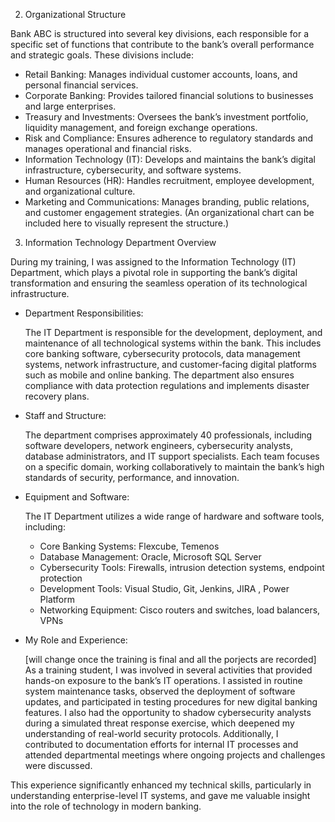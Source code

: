 2. Organizational Structure
   
  Bank ABC is structured into several key divisions, each responsible for a specific set of functions that contribute to the bank’s overall performance and strategic goals.   These divisions include:

   - Retail Banking: Manages individual customer accounts, loans, and personal financial services.
   - Corporate Banking: Provides tailored financial solutions to businesses and large enterprises.
   - Treasury and Investments: Oversees the bank’s investment portfolio, liquidity management, and foreign exchange operations.
   - Risk and Compliance: Ensures adherence to regulatory standards and manages operational and financial risks.
   - Information Technology (IT): Develops and maintains the bank’s digital infrastructure, cybersecurity, and software systems.
   - Human Resources (HR): Handles recruitment, employee development, and organizational culture.
   - Marketing and Communications: Manages branding, public relations, and customer engagement strategies.
     (An organizational chart can be included here to visually represent the structure.)

3. Information Technology Department Overview
   
  During my training, I was assigned to the Information Technology (IT) Department, which plays a pivotal role in supporting the bank’s digital transformation and ensuring    the seamless operation of its technological infrastructure.

- Department Responsibilities:
  
  The IT Department is responsible for the development, deployment, and maintenance of all technological systems within the bank. This includes core banking software,         cybersecurity protocols, data management systems, network infrastructure, and customer-facing digital platforms such as mobile and online banking. The department also       ensures compliance with data protection regulations and implements disaster recovery plans.

- Staff and Structure:
  
  The department comprises approximately 40 professionals, including software developers, network engineers, cybersecurity analysts, database administrators, and IT support   specialists. Each team focuses on a specific domain, working collaboratively to maintain the bank’s high standards of security, performance, and innovation.

- Equipment and Software:
  
  The IT   Department utilizes a wide range of hardware and software tools, including:

   - Core Banking Systems: Flexcube, Temenos
   - Database Management: Oracle, Microsoft SQL Server
   - Cybersecurity Tools: Firewalls, intrusion detection systems, endpoint protection
   - Development Tools: Visual Studio, Git, Jenkins, JIRA , Power Platform
   - Networking Equipment: Cisco routers and switches, load balancers, VPNs

- My Role and Experience:

  [will change once the training is final and all the porjects are recorded] 
  As a training student, I was involved in several activities that provided hands-on exposure to the bank’s IT operations. I assisted in routine system maintenance tasks,     observed the deployment of software updates, and participated in testing procedures for new digital banking features. I also had the opportunity to shadow cybersecurity     analysts during a simulated threat response exercise, which deepened my understanding of real-world security protocols. Additionally, I contributed to documentation         efforts for internal IT processes and attended departmental meetings where ongoing projects and challenges were discussed.

This experience significantly enhanced my technical skills, particularly in understanding enterprise-level IT systems, and gave me valuable insight into the role of technology in modern banking.
